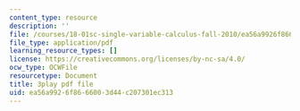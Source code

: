 ```yaml
---
content_type: resource
description: ''
file: /courses/18-01sc-single-variable-calculus-fall-2010/ea56a9926f8666003d44c207301ec313_G5BP8mTzkyk.pdf
file_type: application/pdf
learning_resource_types: []
license: https://creativecommons.org/licenses/by-nc-sa/4.0/
ocw_type: OCWFile
resourcetype: Document
title: 3play pdf file
uid: ea56a992-6f86-6600-3d44-c207301ec313
---
```

